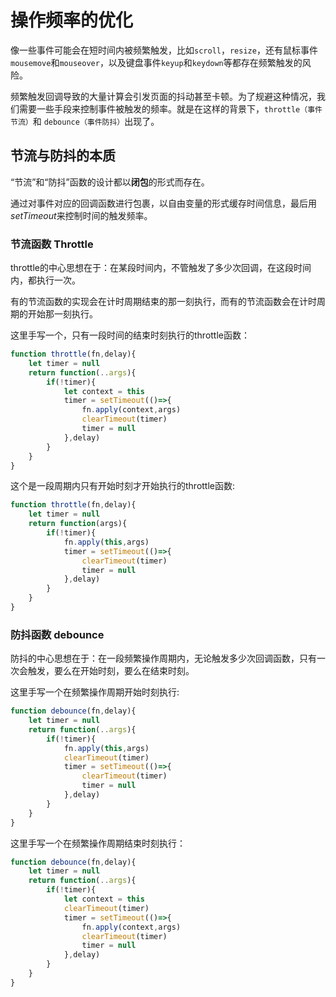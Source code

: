 # 操作频率的优化
像一些事件可能会在短时间内被频繁触发，比如`scroll`，`resize`，还有鼠标事件`mousemove`和`mouseover`，以及键盘事件`keyup`和`keydown`等都存在频繁触发的风险。

频繁触发回调导致的大量计算会引发页面的抖动甚至卡顿。为了规避这种情况，我们需要一些手段来控制事件被触发的频率。就是在这样的背景下，`throttle（事件节流）`和 `debounce（事件防抖）`出现了。

## 节流与防抖的本质
“节流”和“防抖”函数的设计都以**闭包**的形式而存在。

通过对事件对应的回调函数进行包裹，以自由变量的形式缓存时间信息，最后用*setTimeout*来控制时间的触发频率。

### 节流函数 Throttle
throttle的中心思想在于：在某段时间内，不管触发了多少次回调，在这段时间内，都执行一次。

有的节流函数的实现会在计时周期结束的那一刻执行，而有的节流函数会在计时周期的开始那一刻执行。

这里手写一个，只有一段时间的结束时刻执行的throttle函数：
```js
function throttle(fn,delay){
    let timer = null
    return function(..args){
        if(!timer){
            let context = this
            timer = setTimeout(()=>{
                fn.apply(context,args)
                clearTimeout(timer)
                timer = null
            },delay)
        }
    }
}
```
这个是一段周期内只有开始时刻才开始执行的throttle函数:
```js
function throttle(fn,delay){
    let timer = null
    return function(args){
        if(!timer){
            fn.apply(this,args)
            timer = setTimeout(()=>{
                clearTimeout(timer)
                timer = null
            },delay)
        }
    }
}
```

### 防抖函数 debounce
防抖的中心思想在于：在一段频繁操作周期内，无论触发多少次回调函数，只有一次会触发，要么在开始时刻，要么在结束时刻。

这里手写一个在频繁操作周期开始时刻执行:
```js
function debounce(fn,delay){
    let timer = null
    return function(..args){
        if(!timer){
            fn.apply(this,args)
            clearTimeout(timer)
            timer = setTimeout(()=>{
                clearTimeout(timer)
                timer = null
            },delay)
        }
    }
}
```

这里手写一个在频繁操作周期结束时刻执行：
```js
function debounce(fn,delay){
    let timer = null
    return function(..args){
        if(!timer){
            let context = this
            clearTimeout(timer)
            timer = setTimeout(()=>{
                fn.apply(context,args)
                clearTimeout(timer)
                timer = null
            },delay)
        }
    }
}
```